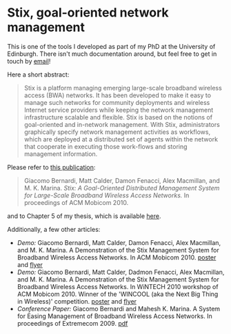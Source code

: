 # Stix, goal-oriented network management
This is one of the tools I developed as part of my PhD at the University of Edinburgh. There isn't much documentation around, but feel free to get in touch by [email](mailto:mino@minux.it)!

Here a short abstract:
> Stix is a platform managing emerging large-scale broadband wireless access (BWA) networks. It has been developed to make it easy to manage such networks for community deployments and wireless Internet service providers while keeping the network management infrastructure scalable and flexible. Stix is based on the notions of goal-oriented and in-network management. With Stix, administrators graphically specify network management activities as workflows, which are deployed at a distributed set of agents within the network that cooperate in executing those work-flows and storing management information.

Please refer to [this publication](http://dl.acm.org/citation.cfm?id=1860024):
> Giacomo Bernardi, Matt Calder, Damon Fenacci, Alex Macmillan, and M. K. Marina. *Stix: A Goal-Oriented Distributed Management System for Large-Scale Broadband Wireless Access Networks.* In proceedings of ACM Mobicom 2010.

and to Chapter 5 of my thesis, which is available [here](https://www.era.lib.ed.ac.uk/handle/1842/6241?show=full).

Additionally, a few other articles:
- *Demo:* Giacomo Bernardi, Matt Calder, Damon Fenacci, Alex Macmillan, and M. K. Marina. A Demonstration of the Stix Management System for Broadband Wireless Access Networks. In ACM Mobicom 2010. [poster](https://minux.it/publications/STIX-poster.pdf) and [flyer](https://minux.it/publications/STIX-flyer.pdf)
- *Demo:* Giacomo Bernardi, Matt Calder, Dadmon Fenacci, Alex Macmillan, and M. K. Marina. A Demonstration of the Stix Management System for Broadband Wireless Access Networks. In WiNTECH 2010 workshop of ACM Mobicom 2010. Winner of the 'WINCOOL (aka the Next Big Thing in Wireless)' competition. [poster](https://minux.it/publications/STIX-poster.pdf) and [flyer](https://minux.it/publications/STIX-flyer.pdf)
- *Conference Paper:* Giacomo Bernardi and Mahesh K. Marina. A System for Easing Management of Broadband Wireless Access Networks. In proceedings of Extremecom 2009. [pdf](http://symlab.ust.hk/extremecom/2009/program.html)
